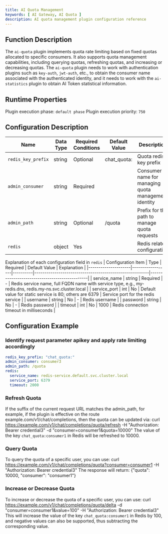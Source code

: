 ```yaml
---
title: AI Quota Management
keywords: [ AI Gateway, AI Quota ]
description: AI quota management plugin configuration reference
---
```

## Function Description
The `ai-quota` plugin implements quota rate limiting based on fixed quotas allocated to specific consumers. It also supports quota management capabilities, including querying quotas, refreshing quotas, and increasing or decreasing quotas. The `ai-quota` plugin needs to work with authentication plugins such as `key-auth`, `jwt-auth`, etc., to obtain the consumer name associated with the authenticated identity, and it needs to work with the `ai-statistics` plugin to obtain AI Token statistical information.

## Runtime Properties
Plugin execution phase: `default phase`
Plugin execution priority: `750`

## Configuration Description
| Name                 | Data Type        | Required Conditions                         | Default Value | Description                                       |
|---------------------|------------------|--------------------------------------------|---------------|---------------------------------------------------|
| `redis_key_prefix`  | string           | Optional                                   |   chat_quota: | Quota redis key prefix                            |
| `admin_consumer`    | string           | Required                                   |               | Consumer name for managing quota management identity |
| `admin_path`        | string           | Optional                                   |   /quota      | Prefix for the path to manage quota requests      |
| `redis`             | object           | Yes                                        |               | Redis related configuration                        |
Explanation of each configuration field in `redis`
| Configuration Item  | Type             | Required | Default Value                                            | Explanation                                   |
|---------------------|------------------|----------|---------------------------------------------------------|-----------------------------------------------|
| service_name        | string           | Required | -                                                       | Redis service name, full FQDN name with service type, e.g., my-redis.dns, redis.my-ns.svc.cluster.local |
| service_port        | int              | No       | Default value for static service is 80; others are 6379 | Service port for the redis service            |
| username            | string           | No       | -                                                       | Redis username                                |
| password            | string           | No       | -                                                       | Redis password                                |
| timeout             | int              | No       | 1000                                                    | Redis connection timeout in milliseconds      |

## Configuration Example
### Identify request parameter apikey and apply rate limiting accordingly
```yaml
redis_key_prefix: "chat_quota:"
admin_consumer: consumer3
admin_path: /quota
redis:
  service_name: redis-service.default.svc.cluster.local
  service_port: 6379
  timeout: 2000
```

### Refresh Quota
If the suffix of the current request URL matches the admin_path, for example, if the plugin is effective on the route example.com/v1/chat/completions, then the quota can be updated via:
curl https://example.com/v1/chat/completions/quota/refresh -H "Authorization: Bearer credential3" -d "consumer=consumer1&quota=10000"
The value of the key `chat_quota:consumer1` in Redis will be refreshed to 10000.

### Query Quota
To query the quota of a specific user, you can use: 
curl https://example.com/v1/chat/completions/quota?consumer=consumer1 -H "Authorization: Bearer credential3"
The response will return: {"quota": 10000, "consumer": "consumer1"}

### Increase or Decrease Quota
To increase or decrease the quota of a specific user, you can use:
curl https://example.com/v1/chat/completions/quota/delta -d "consumer=consumer1&value=100" -H "Authorization: Bearer credential3"
This will increase the value of the key `chat_quota:consumer1` in Redis by 100, and negative values can also be supported, thus subtracting the corresponding value.
